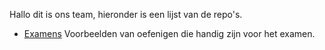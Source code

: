 Hallo dit is ons team, hieronder is een lijst van de repo's.

- [Examens](https://github.com/hogent-senne-enver-quinten/examen) Voorbeelden van oefenigen die handig zijn voor het examen.
